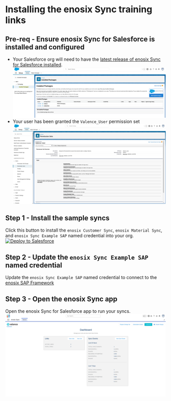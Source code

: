 # Installing the enosix Sync training links

## Pre-req - Ensure enosix Sync for Salesforce is installed and configured
- Your Salesforce org will need to have the [latest release of enosix Sync for Salesforce installed](https://releases.enosix.io/tag/sync).
![Installed Packages](docs/images/installed_packages.png)  
- Your user has been granted the `Valence_User` permission set
![Valence User](docs/images/assign_permissionset.png)

## Step 1 - Install the sample syncs

Click this button to install the `enosix Customer Sync`, `enosix Material Sync`, and `enosix Sync Example SAP` named credential into your org.  
<a href="https://githubsfdeploy.herokuapp.com?owner=enosix&repo=sync-training&ref=main">
  <img alt="Deploy to Salesforce"
       src="https://raw.githubusercontent.com/afawcett/githubsfdeploy/master/deploy.png">
</a>

## Step 2 - Update the `enosix Sync Example SAP` named credential
Update the `enosix Sync Example SAP` named credential to connect to the [enosix SAP Framework](https://docs.enosix.io/sap)

## Step 3 - Open the enosix Sync app
Open the enosix Sync for Salesforce app to run your syncs.
![open enosix Sync](/docs/images/open_enosix_sync.png)